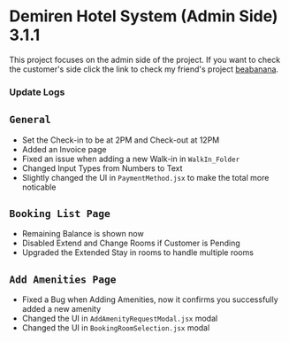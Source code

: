 # Demiren Hotel System (Admin Side) 3.1.1

This project focuses on the admin side of the project. If you want to check the customer's side click the link to check my friend's project [beabanana](https://github.com/wannabeayours/Reactjs-Demirens).

### Update Logs

## `General`
- Set the Check-in to be at 2PM and Check-out at 12PM
- Added an Invoice page
- Fixed an issue when adding a new Walk-in in `WalkIn_Folder`
- Changed Input Types from Numbers to Text
- Slightly changed the UI in `PaymentMethod.jsx` to make the total more noticable

## `Booking List Page`
- Remaining Balance is shown now
- Disabled Extend and Change Rooms if Customer is Pending
- Upgraded the Extended Stay in rooms to handle multiple rooms 

## `Add Amenities Page`
- Fixed a Bug when Adding Amenities, now it confirms you successfully added a new amenity
- Changed the UI in `AddAmenityRequestModal.jsx` modal
- Changed the UI in `BookingRoomSelection.jsx` modal
